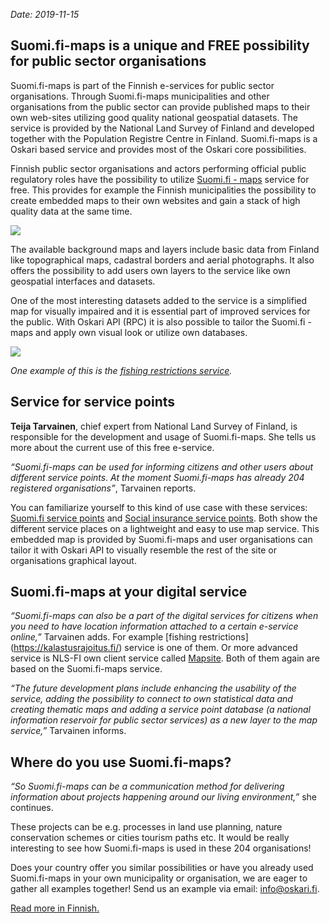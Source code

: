 *Date: 2019-11-15*

## Suomi.fi-maps is a unique and FREE possibility for public sector organisations

Suomi.fi-maps is part of the Finnish e-services for public sector organisations. Through Suomi.fi-maps municipalities and other organisations from the public sector can provide published maps to their own web-sites utilizing good quality national geospatial datasets. The service is provided by the National Land Survey of Finland and developed together with the Population Registre Centre in Finland. Suomi.fi-maps is a Oskari based service and provides most of the Oskari core possibilities.

Finnish public sector organisations and actors performing official public regulatory roles have the possibility
to utilize [Suomi.fi - maps](http://www.maanmittauslaitos.fi/asioi-verkossa/suomifi-kartat) service for free. This provides for example the Finnish municipalities the possibility to create embedded maps to their own websites and gain a stack of high quality data at the same time. 

<img src="/images/gallery/suomifi.png"  class="img-responsive"/>

The available background maps and layers include basic data from Finland like topographical maps, cadastral borders and aerial photographs. It also offers the possibility to add users own layers to the service like own geospatial interfaces and datasets. 

One of the most interesting datasets added to the service is a simplified map for visually impaired and it is essential 
part of improved services for the public. With Oskari API (RPC) it is also possible to tailor the Suomi.fi -maps and apply own visual look or utilize own databases. 

<img src="/images/gallery/kalastusrajoitus.png"  class="img-responsive"/>

_One example of this is the [fishing restrictions service](https://kalastusrajoitus.fi/#/kalastusrajoitus)._

## Service for service points
**Teija Tarvainen**, chief expert from National Land Survey of Finland, is responsible for the development and usage of Suomi.fi-maps. She tells us more about the current use of this free e-service.

_“Suomi.fi-maps can be used for informing citizens and other users about different service points. At the moment Suomi.fi-maps has already 204 registered organisations”_, Tarvainen reports.

You can familiarize yourself to this kind of use case with these services: [Suomi.fi service points](https://www.suomi.fi/kartta/palvelupaikat?) and [Social insurance service points](https://www.kela.fi/palvelupisteen-haku). Both show the different service places on a lightweight and easy to use map service. This embedded map is provided by Suomi.fi-maps and user organisations can tailor it with Oskari API to visually resemble the rest of the site or organisations graphical layout.

## Suomi.fi-maps at your digital service
_“Suomi.fi-maps can also be a part of the digital services for citizens when you need to have location information attached to a certain e-service online,”_ Tarvainen adds. For example [fishing restrictions] (https://kalastusrajoitus.fi/) service is one of them. Or more advanced service is NLS-FI own client service called [Mapsite](https://asiointi.maanmittauslaitos.fi/karttapaikka/). Both of them again are based on the Suomi.fi-maps service.

_“The future development plans include enhancing the usability of the service, adding the possibility to connect to own statistical data and creating thematic maps and adding a service point database (a national information reservoir for public sector services) as a new layer to the map service,”_ Tarvainen informs. 

## Where do you use Suomi.fi-maps?
_“So Suomi.fi-maps can be a communication method for delivering information about projects happening around our living environment,”_ she continues.

These projects can be e.g. processes in land use planning, nature conservation schemes or cities tourism paths etc. It would be really interesting to see how Suomi.fi-maps is used in these 204 organisations!

Does your country offer you similar possibilities or have you already used Suomi.fi-maps in your own municipality or organisation, we are eager to gather all examples together! Send us an example via email: info@oskari.fi.

[Read more in Finnish.](https://palveluhallinta.suomi.fi/fi/sivut/kartat/esittely)

